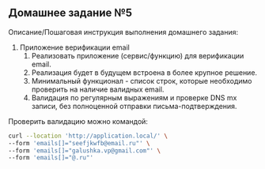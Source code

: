 ## Домашнее задание №5

Описание/Пошаговая инструкция выполнения домашнего задания:
1. Приложение верификации email
    1. Реализовать приложение (сервис/функцию) для верификации email.
    2. Реализация будет в будущем встроена в более крупное решение.
    3. Минимальный функционал - список строк, которые необходимо проверить на наличие валидных email.
    4. Валидация по регулярным выражениям и проверке DNS mx записи, без полноценной отправки письма-подтверждения.

Проверить валидацию можно командой:
```bash
curl --location 'http://application.local/' \
--form 'emails[]="seefjkwfb@email.ru"' \
--form 'emails[]="galushka.vp@gmail.com"' \
--form 'emails[]="@.ru"'
```
